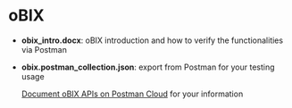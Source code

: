 # oBIX
-   **obix_intro.docx**: oBIX introduction and how to verify the functionalities via Postman
-   **obix.postman_collection.json**: export from Postman for your testing usage      
    
    [Document oBIX APIs on Postman Cloud](https://documenter.getpostman.com/view/1068428/collection/6tjSf6M) for your information  
    
